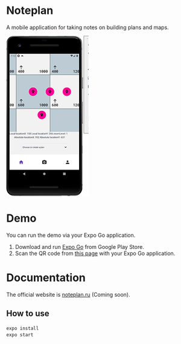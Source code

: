 # Noteplan

A mobile application for taking notes on building plans and maps.

![Noteplan home screen](emulator-sm.png 'Noteplan home screen')

# Demo

You can run the demo via your Expo Go application.

1. Download and run [Expo Go](https://play.google.com/store/apps/details?id=host.exp.exponent) from Google Play Store.
2. Scan the QR code from [this page](https://expo.dev/@artabr/noteplan) with your Expo Go application.

# Documentation

The official website is [noteplan.ru](https://noteplan.ru/) (Coming soon).

## How to use

```sh
expo install
expo start
```
